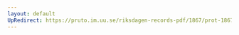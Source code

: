 ```yaml
---
layout: default
UpRedirect: https://pruto.im.uu.se/riksdagen-records-pdf/1867/prot-1867--ak--401/prot-1867--ak--401_063.pdf
---
```

